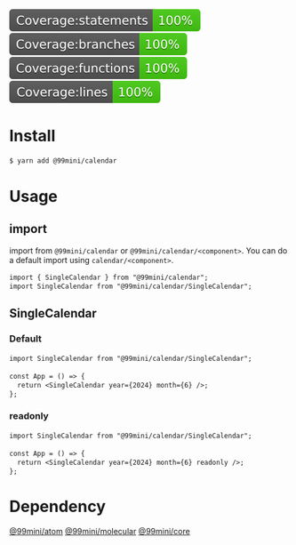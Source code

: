 <div>
  <img src="./.badges/badge-statements.svg" />
  <img src="./.badges/badge-branches.svg" />
  <img src="./.badges/badge-functions.svg" />
  <img src="./.badges/badge-lines.svg" />
</div>

# Install

```bash
$ yarn add @99mini/calendar
```

# Usage

## import

import from `@99mini/calendar` or `@99mini/calendar/<component>`. You can do a default import using `calendar/<component>`.

```tsx
import { SingleCalendar } from "@99mini/calendar";
import SingleCalendar from "@99mini/calendar/SingleCalendar";
```

## SingleCalendar

### Default

```tsx
import SingleCalendar from "@99mini/calendar/SingleCalendar";

const App = () => {
  return <SingleCalendar year={2024} month={6} />;
};
```

### readonly

```tsx
import SingleCalendar from "@99mini/calendar/SingleCalendar";

const App = () => {
  return <SingleCalendar year={2024} month={6} readonly />;
};
```

# Dependency

[@99mini/atom](https://www.npmjs.com/package/@99mini/atom)
[@99mini/molecular](https://www.npmjs.com/package/@99mini/molecular)
[@99mini/core](https://www.npmjs.com/package/@99mini/core)
